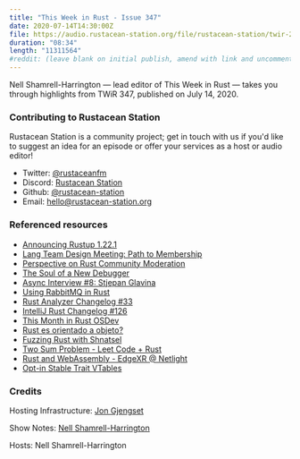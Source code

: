 ```yaml
---
title: "This Week in Rust - Issue 347"
date: 2020-07-14T14:30:00Z
file: https://audio.rustacean-station.org/file/rustacean-station/twir-2020-07-14.mp3
duration: "08:34"
length: "11311564"
#reddit: (leave blank on initial publish, amend with link and uncomment this line after Reddit thread has been posted)
---
```


Nell Shamrell-Harrington — lead editor of This Week in Rust — takes you through highlights from TWiR 347, published on July 14, 2020.

<!--
The episode introduction goes here.
The first paragraph should ideally be short, and is used in various
places as a "short description" for the episode. Any subsequent
paragraphs show up as "expanded description".
-->

### Contributing to Rustacean Station

<!-- You can probably leave this as-is -->

Rustacean Station is a community project; get in touch with us if you'd like to suggest an idea for an episode or offer your services as a host or audio editor!

 - Twitter: [@rustaceanfm](https://twitter.com/rustaceanfm)
 - Discord: [Rustacean Station](https://discord.gg/cHc3Gyc)
 - Github: [@rustacean-station](https://github.com/rustacean-station/)
 - Email: [hello@rustacean-station.org](mailto:hello@rustacean-station.org)

### Referenced resources

- [Announcing Rustup 1.22.1](https://blog.rust-lang.org/2020/07/08/Rustup-1.22.1.html)
- [Lang Team Design Meeting: Path to Membership](https://blog.rust-lang.org/inside-rust/2020/07/09/lang-team-path-to-membership.html)
- [Perspective on Rust Community Moderation](https://www.reddit.com/r/rust/comments/hnfnti/where_is_the_rust_community_allowed_to_talk_about/fxf65nf/)
- [The Soul of a New Debugger](https://nbaksalyar.github.io/2020/07/12/soul-of-a-new-debugger.html)
- [Async Interview #8: Stjepan Glavina](https://smallcultfollowing.com/babysteps/blog/2020/07/09/async-interview-8-stjepan-glavina/)
- [Using RabbitMQ in Rust](https://www.zupzup.org/rmq-in-rust/)
- [Rust Analyzer Changelog #33](https://rust-analyzer.github.io/thisweek/2020/07/13/changelog-33.html)
- [IntelliJ Rust Changelog #126](https://intellij-rust.github.io/2020/07/13/changelog-126.html)
- [This Month in Rust OSDev](https://rust-osdev.com/this-month/2020-06/)
- [Rust es orientado a objeto?](https://emanuelpeg.blogspot.com/2020/07/rust-es-orientado-objeto.html#.XwsegbMr_EQ.reddit)
- [Fuzzing Rust with Shnatsel](https://medium.com/@social_62682/fuzzing-rust-with-shnatsel-podcast-e1fa0dbc28a)
- [Two Sum Problem - Leet Code + Rust](https://www.youtube.com/watch?v=CMlHbAGkXjA&list=PLK_g1a_cAfaZuTXzDoQUAFEHCalKSCv9G&index=2)
- [Rust and WebAssembly - EdgeXR @ Netlight](https://www.youtube.com/watch?v=dmbqpg5BuBY)
- [Opt-in Stable Trait VTables](https://github.com/rust-lang/rfcs/pull/2955)

### Credits

Hosting Infrastructure: [Jon Gjengset](https://twitter.com/jonhoo/)

Show Notes: [Nell Shamrell-Harrington](https://twitter.com/nellshamrell)

Hosts: Nell Shamrell-Harrington
